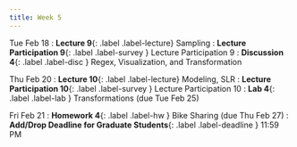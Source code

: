 ```yaml
---
title: Week 5
---
```


Tue Feb 18
: **Lecture 9**{: .label .label-lecture} Sampling
: **Lecture Participation 9**{: .label .label-survey } Lecture Participation 9
: **Discussion 4**{: .label .label-disc } Regex, Visualization, and Transformation


Thu Feb 20
: **Lecture 10**{: .label .label-lecture} Modeling, SLR
: **Lecture Participation 10**{: .label .label-survey } Lecture Participation 10
: **Lab 4**{: .label .label-lab } Transformations (due Tue Feb 25)
<!-- : **Exam Prep 4**{: .label .label-examprep } Data Visualization -->

Fri Feb 21
: **Homework 4**{: .label .label-hw } Bike Sharing (due Thu Feb 27)
: **Add/Drop Deadline for Graduate Students**{: .label .label-deadline } 11:59 PM